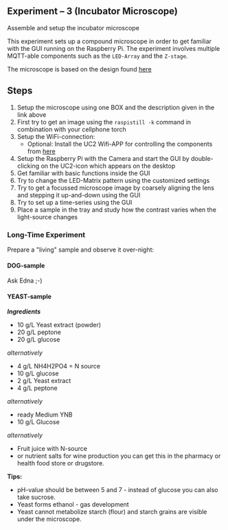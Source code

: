 ## Experiment – 3 (Incubator Microscope)
Assemble and setup the incubator microscope

This experiment sets up a compound microscope in order to get familiar with the GUI running on the Raspberry Pi.
The experiment involves multiple MQTT-able components such as the ```LED-Array``` and the ```Z-stage```.

The microscope is based on the design found [here](https://github.com/bionanoimaging/UC2-GIT/tree/master/APPLICATIONS/APP_Incubator_Microscope)


## Steps

1. Setup the microscope using one BOX and the description given in the link above
2. First try to get an image using the ```raspistill -k``` command in combination with your cellphone torch
3. Setup the WiFi-connection:
	- Optional: Install the UC2 Wifi-APP for controlling the components from [here](https://github.com/bionanoimaging/UC2-Software-GIT/tree/master/GUI/Android/UC2-TheBox)
4. Setup the Raspberry Pi with the Camera and start the GUI by double-clicking on the UC2-icon which appears on the desktop
5. Get familiar with basic functions inside the GUI
6. Try to change the LED-Matrix pattern using the customized settings
7. Try to get a focussed microscope image by coarsely aligning the lens and stepping it up-and-down using the GUI
8. Try to set up a time-series using the GUI
9. Place a sample in the tray and study how the contrast varies when the light-source changes


### Long-Time Experiment

Prepare a "living" sample and observe it over-night:

#### DOG-sample

Ask Edna ;-)


#### YEAST-sample

***Ingredients***
- 10 g/L Yeast extract (powder)
- 20 g/L peptone
- 20 g/L glucose

*alternatively*
- 4 g/L NH4H2PO4 = N source
- 10 g/L glucose
- 2 g/L Yeast extract
- 4 g/L peptone

*alternatively*
- ready Medium YNB
- 10 g/L Glucose

*alternatively*
- Fruit juice with N-source
- or nutrient salts for wine production you can get this in the pharmacy or health food store or drugstore.

**Tips:**

- pH-value should be between 5 and 7 - instead of glucose you can also take sucrose.
- Yeast forms ethanol - gas development
- Yeast cannot metabolize starch (flour) and starch grains are visible under the microscope.
